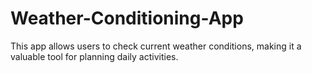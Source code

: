 # Weather-Conditioning-App
This app allows users to check current weather conditions, making it a valuable tool for planning daily activities.
